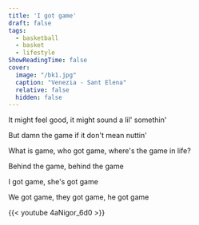 ```yaml
---
title: 'I got game'
draft: false
tags:
  - basketball
  - basket
  - lifestyle
ShowReadingTime: false
cover:
  image: "/bk1.jpg"
  caption: "Venezia - Sant Elena"
  relative: false
  hidden: false
---
```


It might feel good, it might sound a lil' somethin'

But damn the game if it don't mean nuttin'

What is game, who got game, where's the game in life?

Behind the game, behind the game

I got game, she's got game

We got game, they got game, he got game


{{< youtube 4aNigor_6d0 >}}

